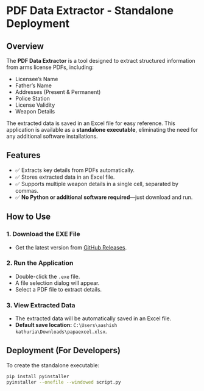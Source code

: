 # PDF Data Extractor - Standalone Deployment

## Overview
The **PDF Data Extractor** is a tool designed to extract structured information from arms license PDFs, including:
- Licensee’s Name
- Father’s Name
- Addresses (Present & Permanent)
- Police Station
- License Validity
- Weapon Details

The extracted data is saved in an Excel file for easy reference. This application is available as a **standalone executable**, eliminating the need for any additional software installations.

## Features
- ✅ Extracts key details from PDFs automatically.
- ✅ Stores extracted data in an Excel file.
- ✅ Supports multiple weapon details in a single cell, separated by commas.
- ✅ **No Python or additional software required**—just download and run.

## How to Use

### 1. Download the EXE File
- Get the latest version from [GitHub Releases](https://github.com/your-repo/releases).

### 2. Run the Application
- Double-click the `.exe` file.
- A file selection dialog will appear.
- Select a PDF file to extract details.

### 3. View Extracted Data
- The extracted data will be automatically saved in an Excel file.
- **Default save location:** `C:\Users\aashish kathuria\Downloads\papaexcel.xlsx`.

## Deployment (For Developers)
To create the standalone executable:
```bash
pip install pyinstaller
pyinstaller --onefile --windowed script.py
